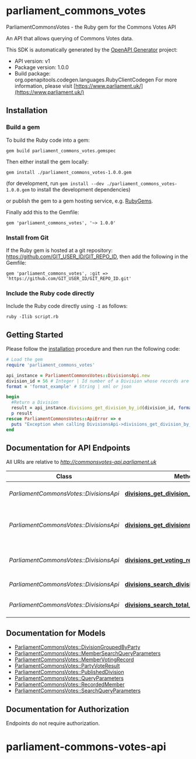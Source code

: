 # parliament_commons_votes

ParliamentCommonsVotes - the Ruby gem for the Commons Votes API

An API that allows querying of Commons Votes data.

This SDK is automatically generated by the [OpenAPI Generator](https://openapi-generator.tech) project:

- API version: v1
- Package version: 1.0.0
- Build package: org.openapitools.codegen.languages.RubyClientCodegen
For more information, please visit [https://www.parliament.uk/](https://www.parliament.uk/)

## Installation

### Build a gem

To build the Ruby code into a gem:

```shell
gem build parliament_commons_votes.gemspec
```

Then either install the gem locally:

```shell
gem install ./parliament_commons_votes-1.0.0.gem
```

(for development, run `gem install --dev ./parliament_commons_votes-1.0.0.gem` to install the development dependencies)

or publish the gem to a gem hosting service, e.g. [RubyGems](https://rubygems.org/).

Finally add this to the Gemfile:

    gem 'parliament_commons_votes', '~> 1.0.0'

### Install from Git

If the Ruby gem is hosted at a git repository: https://github.com/GIT_USER_ID/GIT_REPO_ID, then add the following in the Gemfile:

    gem 'parliament_commons_votes', :git => 'https://github.com/GIT_USER_ID/GIT_REPO_ID.git'

### Include the Ruby code directly

Include the Ruby code directly using `-I` as follows:

```shell
ruby -Ilib script.rb
```

## Getting Started

Please follow the [installation](#installation) procedure and then run the following code:

```ruby
# Load the gem
require 'parliament_commons_votes'

api_instance = ParliamentCommonsVotes::DivisionsApi.new
division_id = 56 # Integer | Id number of a Division whose records are to be returned
format = 'format_example' # String | xml or json

begin
  #Return a Division
  result = api_instance.divisions_get_division_by_id(division_id, format)
  p result
rescue ParliamentCommonsVotes::ApiError => e
  puts "Exception when calling DivisionsApi->divisions_get_division_by_id: #{e}"
end

```

## Documentation for API Endpoints

All URIs are relative to *http://commonsvotes-api.parliament.uk*

Class | Method | HTTP request | Description
------------ | ------------- | ------------- | -------------
*ParliamentCommonsVotes::DivisionsApi* | [**divisions_get_division_by_id**](docs/DivisionsApi.md#divisions_get_division_by_id) | **GET** /data/division/{divisionId}.{format} | Return a Division
*ParliamentCommonsVotes::DivisionsApi* | [**divisions_get_divisions_groups_by_party**](docs/DivisionsApi.md#divisions_get_divisions_groups_by_party) | **GET** /data/divisions.{format}/groupedbyparty | Return Divisions results grouped by party
*ParliamentCommonsVotes::DivisionsApi* | [**divisions_get_voting_records_for_member**](docs/DivisionsApi.md#divisions_get_voting_records_for_member) | **GET** /data/divisions.{format}/membervoting | Return voting records for a Member
*ParliamentCommonsVotes::DivisionsApi* | [**divisions_search_divisions**](docs/DivisionsApi.md#divisions_search_divisions) | **GET** /data/divisions.{format}/search | Return a list of Divisions
*ParliamentCommonsVotes::DivisionsApi* | [**divisions_search_total_results**](docs/DivisionsApi.md#divisions_search_total_results) | **GET** /data/divisions.{format}/searchTotalResults | Return total results count


## Documentation for Models

 - [ParliamentCommonsVotes::DivisionGroupedByParty](docs/DivisionGroupedByParty.md)
 - [ParliamentCommonsVotes::MemberSearchQueryParameters](docs/MemberSearchQueryParameters.md)
 - [ParliamentCommonsVotes::MemberVotingRecord](docs/MemberVotingRecord.md)
 - [ParliamentCommonsVotes::PartyVoteResult](docs/PartyVoteResult.md)
 - [ParliamentCommonsVotes::PublishedDivision](docs/PublishedDivision.md)
 - [ParliamentCommonsVotes::QueryParameters](docs/QueryParameters.md)
 - [ParliamentCommonsVotes::RecordedMember](docs/RecordedMember.md)
 - [ParliamentCommonsVotes::SearchQueryParameters](docs/SearchQueryParameters.md)


## Documentation for Authorization

Endpoints do not require authorization.

# parliament-commons-votes-api
